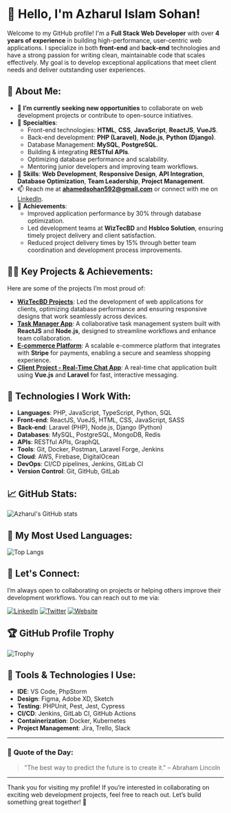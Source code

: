 # 👋 Hello, I'm **Azharul Islam Sohan**!

Welcome to my GitHub profile! I'm a **Full Stack Web Developer** with over **4 years of experience** in building high-performance, user-centric web applications. I specialize in both **front-end** and **back-end** technologies and have a strong passion for writing clean, maintainable code that scales effectively. My goal is to develop exceptional applications that meet client needs and deliver outstanding user experiences.

## 🚀 About Me:
- 🔭 **I’m currently seeking new opportunities** to collaborate on web development projects or contribute to open-source initiatives.
- 🌱 **Specialties**:
  - Front-end technologies: **HTML**, **CSS**, **JavaScript**, **ReactJS**, **VueJS**.
  - Back-end development: **PHP (Laravel)**, **Node.js**, **Python (Django)**.
  - Database Management: **MySQL**, **PostgreSQL**.
  - Building & integrating **RESTful APIs**.
  - Optimizing database performance and scalability.
  - Mentoring junior developers and improving team workflows.
- 💬 **Skills**: **Web Development**, **Responsive Design**, **API Integration**, **Database Optimization**, **Team Leadership**, **Project Management**.
- 📫 Reach me at **ahamedsohan592@gmail.com** or connect with me on [LinkedIn](https://www.linkedin.com/in/azharul-islam-sohan-a75b64260?utm_source=share&utm_campaign=share_via&utm_content=profile&utm_medium=android_app).
- 🌟 **Achievements**: 
  - Improved application performance by 30% through database optimization.
  - Led development teams at **WizTecBD** and **Hsblco Solution**, ensuring timely project delivery and client satisfaction.
  - Reduced project delivery times by 15% through better team coordination and development process improvements.

## 🧑‍💻 Key Projects & Achievements:
Here are some of the projects I’m most proud of:

- **[WizTecBD Projects](https://github.com/sazharul/wiztecbd-projects)**: Led the development of web applications for clients, optimizing database performance and ensuring responsive designs that work seamlessly across devices.
- **[Task Manager App](https://github.com/sazharul/task-manager)**: A collaborative task management system built with **ReactJS** and **Node.js**, designed to streamline workflows and enhance team collaboration.
- **[E-commerce Platform](https://github.com/sazharul/ecommerce-platform)**: A scalable e-commerce platform that integrates with **Stripe** for payments, enabling a secure and seamless shopping experience.
- **[Client Project - Real-Time Chat App](https://github.com/sazharul/chat-app)**: A real-time chat application built using **Vue.js** and **Laravel** for fast, interactive messaging.

## 🎨 Technologies I Work With:
- **Languages**: PHP, JavaScript, TypeScript, Python, SQL
- **Front-end**: ReactJS, VueJS, HTML, CSS, JavaScript, SASS
- **Back-end**: Laravel (PHP), Node.js, Django (Python)
- **Databases**: MySQL, PostgreSQL, MongoDB, Redis
- **APIs**: RESTful APIs, GraphQL
- **Tools**: Git, Docker, Postman, Laravel Forge, Jenkins
- **Cloud**: AWS, Firebase, DigitalOcean
- **DevOps**: CI/CD pipelines, Jenkins, GitLab CI
- **Version Control**: Git, GitHub, GitLab

## 📈 GitHub Stats:
![Azharul's GitHub stats](https://github-readme-stats.vercel.app/api?username=sazharul&show_icons=true&count_private=true&hide=prs&theme=dark)

## 🎨 My Most Used Languages:
![Top Langs](https://github-readme-stats.vercel.app/api/top-langs/?username=sazharul&layout=compact&theme=dark)

## 🤝 Let's Connect:
I’m always open to collaborating on projects or helping others improve their development workflows. You can reach out to me via:

[![LinkedIn](https://img.shields.io/badge/LinkedIn-0077B5?style=for-the-badge&logo=linkedin&logoColor=white)](https://www.linkedin.com/in/azharul-islam-sohan-a75b64260?utm_source=share&utm_campaign=share_via&utm_content=profile&utm_medium=android_app)
[![Twitter](https://img.shields.io/badge/Twitter-1DA1F2?style=for-the-badge&logo=twitter&logoColor=white)](https://twitter.com/sazharul)
[![Website](https://img.shields.io/badge/Website-000000?style=for-the-badge&logo=github&logoColor=white)](https://sazharul.dev)

## 🏆 GitHub Profile Trophy
![Trophy](https://github-profile-trophy.vercel.app/?username=sazharul&theme=dark)

## 🔧 Tools & Technologies I Use:
- **IDE**: VS Code, PhpStorm
- **Design**: Figma, Adobe XD, Sketch
- **Testing**: PHPUnit, Pest, Jest, Cypress
- **CI/CD**: Jenkins, GitLab CI, GitHub Actions
- **Containerization**: Docker, Kubernetes
- **Project Management**: Jira, Trello, Slack

---

### 📝 **Quote of the Day**:
> "The best way to predict the future is to create it." – Abraham Lincoln

---

Thank you for visiting my profile! If you’re interested in collaborating on exciting web development projects, feel free to reach out. Let’s build something great together! 🚀
